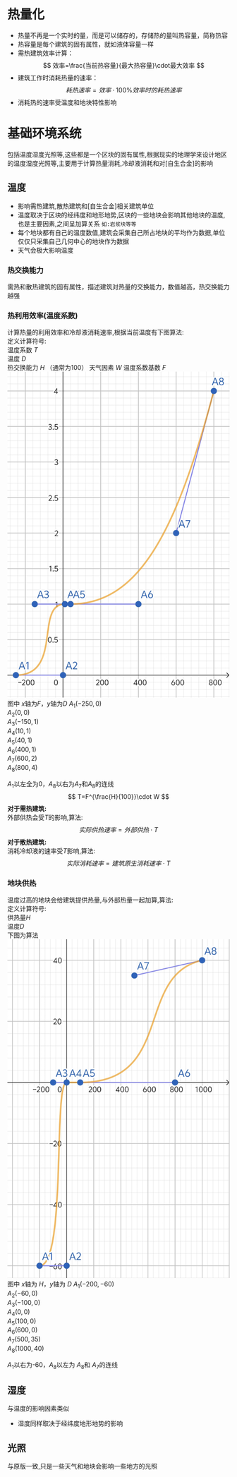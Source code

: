  # 热量化
- 热量不再是一个实时的量，而是可以储存的，存储热的量叫热容量，简称热容
- 热容量是每个建筑的固有属性，就如液体容量一样
- 需热建筑效率计算：
$$
效率=\frac{当前热容量}{最大热容量}\cdot最大效率
$$
- 建筑工作时消耗热量的速率：
$$
耗热速率=效率\cdot100\%效率时的耗热速率
$$
- 消耗热的速率受温度和地块特性影响
# 基础环境系统
包括温度湿度光照等,这些都是一个区块的固有属性,根据现实的地理学来设计地区的温度湿度光照等,主要用于计算热量消耗,冷却液消耗和对[自生合金]的影响
## 温度
- 影响需热建筑,散热建筑和[自生合金]相关建筑单位
- 温度取决于区块的经纬度和地形地势,区块的一些地块会影响其他地块的温度,也是主要因素,之间呈加算关系 `如:岩浆块等等`
- 每个地块都有自己的温度数值,建筑会采集自己所占地块的平均作为数据,单位仅仅只采集自己几何中心的地块作为数据
- 天气会极大影响温度
### 热交换能力
需热和散热建筑的固有属性，描述建筑对热量的交换能力，数值越高，热交换能力越强
### 热利用效率(温度系数)
计算热量的利用效率和冷却液消耗速率,根据当前温度有下图算法:  
定义计算符号:  
温度系数 $T$  
温度 $D$  
热交换能力 $H$  （通常为100）
天气因素 $W$
温度系数基数 $F$
![alt text](IMG_20240812_011016.jpg)
图中 $x$轴为$F$，$y$轴为$D$
$A_1(-250,0)$  
$A_2(0,0)$   
$A_3(-150,1)$   
$A_4(10,1)$   
$A_5(40,1)$   
$A_6(400,1)$   
$A_7(600,2)$   
$A_8(800,4)$  

$A_1$以左全为0，$A_8$以右为$A_7$和$A_8$的连线
$$
T=F^{\frac{H}{100}}\cdot W 
$$
**对于需热建筑:**  
外部供热会受$T$的影响,算法:
$$
实际供热速率=外部供热 \cdot T
$$
**对于散热建筑:**  
消耗冷却液的速率受$T$影响,算法:  
$$
实际消耗速率=建筑原生消耗速率 \cdot T
$$
### 地块供热
温度过高的地块会给建筑提供热量,与外部热量一起加算,算法:  
定义计算符号:  
供热量$H$  
温度$D$  
下图为算法
![alt text](IMG_20240812_013018.jpg)
图中  $x$轴为 $H$，$y$轴为 $D$
$A_1(-200,-60)$   
$A_2(-60,0)$   
$A_3(-100,0)$  
$A_4(0,0)$  
$A_5(100,0)$  
$A_6(600,0)$   
$A_7(500,35)$   
$A_8(1000,40)$  

$A_1$以右为-60，$A_8$以左为 $A_8$和 $A_7$的连线
## 湿度
与温度的影响因素类似
- 湿度同样取决于经纬度地形地势的影响
## 光照
与原版一致,只是一些天气和地块会影响一些地方的光照